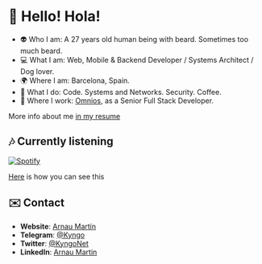 # 👋 Hello! Hola!

- 👽 Who I am: A 27 years old human being with beard. Sometimes too much beard.
- 💻 What I am: Web, Mobile & Backend Developer / Systems Architect / Dog lover.
- 🌍 Where I am: Barcelona, Spain.
- 🤔 What I do: Code. Systems and Networks. Security. Coffee.
- 🏢 Where I work: [Omnios](https://omnios.ai), as a Senior Full Stack Developer.

More info about me [in my resume](https://github.com/Kyngo/Resume/releases/latest)

## 🎶 Currently listening

[![Spotify](http://prometheus.kyngo.net:38150/play?v=1)](https://open.spotify.com/user/arno-kun)

[Here](https://github.com/Kyngo/WhatIAmPlaying) is how you can see this

## ✉️ Contact

- **Website**: [Arnau Martín](https://arnaumart.in)
- **Telegram**: [@Kyngo](https://t.me/kyngo)
- **Twitter**: [@KyngoNet](https://twitter.com/kyngonet)
- **LinkedIn**: [Arnau Martin](https://www.linkedin.com/in/arnaumartin/)
